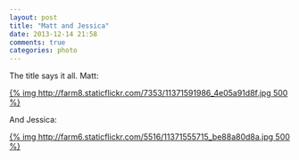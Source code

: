 ```yaml
---
layout: post
title: "Matt and Jessica"
date: 2013-12-14 21:58
comments: true
categories: photo
---
```


The title says it all. Matt:

[{% img http://farm8.staticflickr.com/7353/11371591986_4e05a91d8f.jpg 500 %}](http://www.flickr.com/photos/68217075@N08/11371591986/)

And Jessica:

[{% img http://farm6.staticflickr.com/5516/11371555715_be88a80d8a.jpg 500 %}](http://www.flickr.com/photos/68217075@N08/11371555715/)